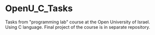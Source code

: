# OpenU_C_Tasks

Tasks from "programming lab" course at the Open University of Israel.
Using C language.
Final project of the course is in separate repository.
